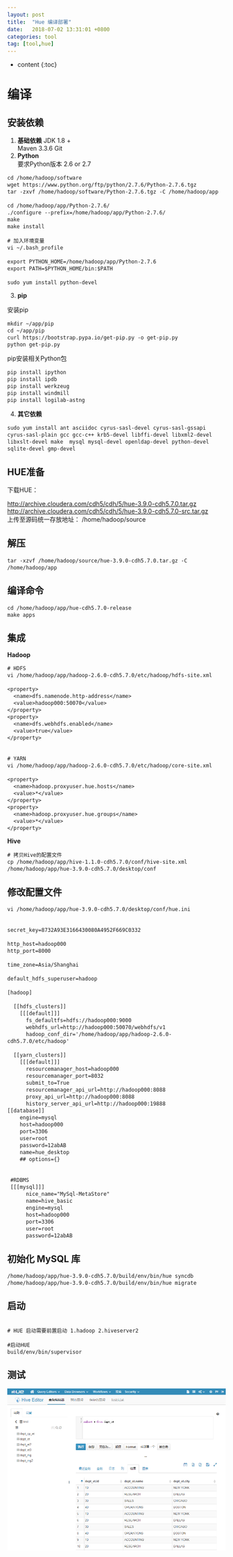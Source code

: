 ```yaml
---
layout: post
title:  "Hue 编译部署"
date:   2018-07-02 13:31:01 +0800
categories: tool
tag: [tool,hue]
---
```


* content
{:toc}



# 编译

## 安装依赖  

1. **基础依赖**
JDK   1.8 +  
Maven 3.3.6 
Git
2. **Python**   
要求Python版本 2.6 or 2.7  
```shell
cd /home/hadoop/software
wget https://www.python.org/ftp/python/2.7.6/Python-2.7.6.tgz  
tar -zxvf /home/hadoop/software/Python-2.7.6.tgz -C /home/hadoop/app

cd /home/hadoop/app/Python-2.7.6/
./configure --prefix=/home/hadoop/app/Python-2.7.6/
make
make install

# 加入环境变量
vi ~/.bash_profile

export PYTHON_HOME=/home/hadoop/app/Python-2.7.6
export PATH=$PYTHON_HOME/bin:$PATH

sudo yum install python-devel
```

3. **pip**  

安装pip  
```shell
mkdir ~/app/pip
cd ~/app/pip
curl https://bootstrap.pypa.io/get-pip.py -o get-pip.py
python get-pip.py
```
pip安装相关Python包
```shell
pip install ipython  
pip install ipdb  
pip install werkzeug  
pip install windmill
pip install logilab-astng
```

4. **其它依赖**  
```shell
sudo yum install ant asciidoc cyrus-sasl-devel cyrus-sasl-gssapi cyrus-sasl-plain gcc gcc-c++ krb5-devel libffi-devel libxml2-devel libxslt-devel make  mysql mysql-devel openldap-devel python-devel sqlite-devel gmp-devel
```

## HUE准备

下载HUE：   

  http://archive.cloudera.com/cdh5/cdh/5/hue-3.9.0-cdh5.7.0.tar.gz  
  http://archive.cloudera.com/cdh5/cdh/5/hue-3.9.0-cdh5.7.0-src.tar.gz  
上传至源码统一存放地址： /home/hadoop/source  

## 解压 

```shell
tar -xzvf /home/hadoop/source/hue-3.9.0-cdh5.7.0.tar.gz -C /home/hadoop/app
```

## 编译命令  
```shell
cd /home/hadoop/app/hue-cdh5.7.0-release
make apps
```


## 集成

**Hadoop**  
```shell
# HDFS
vi /home/hadoop/app/hadoop-2.6.0-cdh5.7.0/etc/hadoop/hdfs-site.xml

<property>
  <name>dfs.namenode.http-address</name>
  <value>hadoop000:50070</value>
</property>
<property>
  <name>dfs.webhdfs.enabled</name>
  <value>true</value>
</property>


# YARN
vi /home/hadoop/app/hadoop-2.6.0-cdh5.7.0/etc/hadoop/core-site.xml

<property>
  <name>hadoop.proxyuser.hue.hosts</name>
  <value>*</value>
</property>
<property>
  <name>hadoop.proxyuser.hue.groups</name>
  <value>*</value>
</property>
```

**Hive**

```shell
# 拷贝Hive的配置文件
cp /home/hadoop/app/hive-1.1.0-cdh5.7.0/conf/hive-site.xml /home/hadoop/app/hue-3.9.0-cdh5.7.0/desktop/conf
```

## 修改配置文件  

```shell
vi /home/hadoop/app/hue-3.9.0-cdh5.7.0/desktop/conf/hue.ini  


secret_key=8732A93E3166430080A4952F669C0332

http_host=hadoop000
http_port=8000

time_zone=Asia/Shanghai

default_hdfs_superuser=hadoop

[hadoop]

  [[hdfs_clusters]]
    [[[default]]]
      fs_defaultfs=hdfs://hadoop000:9000
      webhdfs_url=http://hadoop000:50070/webhdfs/v1
      hadoop_conf_dir='/home/hadoop/app/hadoop-2.6.0-cdh5.7.0/etc/hadoop'
      
  [[yarn_clusters]]
    [[[default]]]
      resourcemanager_host=hadoop000
      resourcemanager_port=8032
      submit_to=True
      resourcemanager_api_url=http://hadoop000:8088
      proxy_api_url=http://hadoop000:8088
      history_server_api_url=http://hadoop000:19888
[[database]]
    engine=mysql
    host=hadoop000
    port=3306
    user=root
    password=12abAB
    name=hue_desktop
    ## options={}
    
  
 #RDBMS
 [[[mysql]]]
      nice_name="MySql-MetaStore"
      name=hive_basic
      engine=mysql
      host=hadoop000
      port=3306
      user=root
      password=12abAB
```

## 初始化 MySQL 库

```shell
/home/hadoop/app/hue-3.9.0-cdh5.7.0/build/env/bin/hue syncdb
/home/hadoop/app/hue-3.9.0-cdh5.7.0/build/env/bin/hue migrate
```

## 启动

```shell

# HUE 启动需要前置启动 1.hadoop 2.hiveserver2

#启动HUE
build/env/bin/supervisor
```

## 测试 

![HUE-Hive](/images/hue/Hue-部署-Hive执行演示.png)